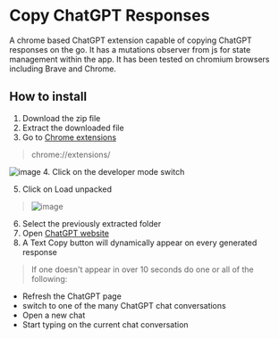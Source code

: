# Copy ChatGPT Responses
A chrome based ChatGPT extension capable of copying ChatGPT responses on the go. It has a mutations observer from js for state management within the app.
It has been tested on chromium browsers including Brave and Chrome.

## How to install
1. Download the zip file
2. Extract the downloaded file
3. Go to [Chrome extensions](chrome://extensions/) 
> chrome://extensions/ 

![image](https://user-images.githubusercontent.com/66753112/216417429-e059420a-5159-4625-9b87-a1ebbc091221.png)
 4. Click on the developer mode switch

5. Click on Load unpacked
> ![image](https://user-images.githubusercontent.com/66753112/216411459-c9ded894-004f-47d4-9306-ebf058ac25c5.png)
6. Select the previously extracted folder
7. Open [ChatGPT website](https://chat.openai.com)
8. A Text Copy button will dynamically appear on every generated response
> If one doesn't appear in over 10 seconds do one or all of the following: 
   - Refresh the ChatGPT page
   - switch to one of the many ChatGPT chat conversations
   - Open a new chat 
   - Start typing on the current chat conversation
